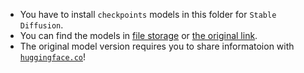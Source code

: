  * You have to install `checkpoints` models in this folder for `Stable Diffusion`.
 * You can find the models in [file storage][ref-fstor] or [the original link][ref-original].
 * The original model version requires you to share informatoion with [`huggingface.co`][ref-hugface]!

[ref-original]: https://huggingface.co/CompVis/stable-diffusion-v-1-4-original
[ref-fstor]: https://drive.yerf.org/wl/?id=EBfTrmcCCUAGaQBXVIj5lJmEhjoP1tgl
[ref-hugface]: https://huggingface.co
